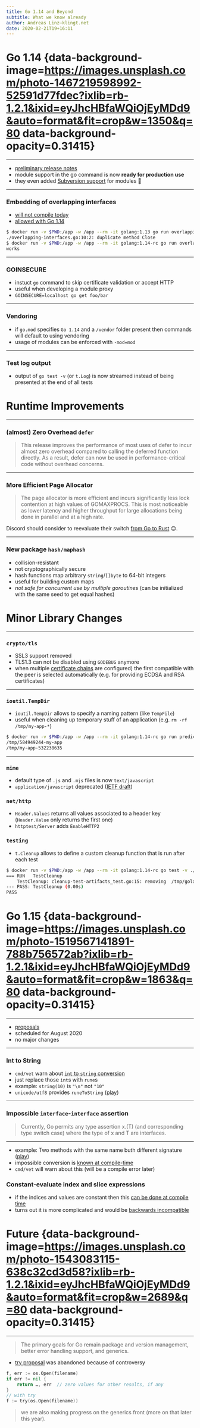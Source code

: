 ```yaml
---
title: Go 1.14 and Beyond
subtitle: What we know already
author: Andreas Linz—klingt.net
date: 2020-02-21T19+16:11
---
```


# Go 1.14 {data-background-image=https://images.unsplash.com/photo-1467219598992-52591d77fdec?ixlib=rb-1.2.1&ixid=eyJhcHBfaWQiOjEyMDd9&auto=format&fit=crop&w=1350&q=80 data-background-opacity=0.31415}

--- 

- [preliminary release notes][go114]
- module support in the go command is now **ready for production use**
- they even added [Subversion support][subversion support] for modules 🤣

---

### Embedding of overlapping interfaces 

- [will not compile today](https://play.golang.org/p/SIlnehVqmH-)
- [allowed with Go 1.14][proposalOverlappingInterfaces]

```sh
$ docker run -v $PWD:/app -w /app --rm -it golang:1.13 go run overlapping-interfaces.go
./overlapping-interfaces.go:10:2: duplicate method Close
$ docker run -v $PWD:/app -w /app --rm -it golang:1.14-rc go run overlapping-interfaces.go
works
```

---

### GOINSECURE

- instuct `go` command to skip certificate validation or accept HTTP
- useful when developing a module proxy
- `GOINSECURE=localhost go get foo/bar` 

---

### Vendoring

- if `go.mod` specifies `Go 1.14` and a `/vendor` folder present then commands will default to using vendoring
- usage of modules can be enforced with `-mod=mod`

---

### Test log output

- output of `go test -v` (or `t.Log`) is now streamed instead of being presented at the end of all tests

# Runtime Improvements

--- 

### (almost) Zero Overhead `defer`

> This release improves the performance of most uses of defer to incur almost zero overhead compared to calling the deferred function directly. As a result, defer can now be used in performance-critical code without overhead concerns. 

---

### More Efficient Page Allocator

> The page allocator is more efficient and incurs significantly less lock contention at high values of GOMAXPROCS. This is most noticeable as lower latency and higher throughput for large allocations being done in parallel and at a high rate. 

Discord should consider to reevaluate their switch [from Go to Rust][fromGoToRust] 😉.

---

### New package `hash/maphash`

- collision-resistant
- not cryptographically secure
- hash functions map arbitrary `string`/`[]byte` to 64-bit integers
- useful for building custom maps
- _not safe for concurrent use by multiple goroutines_ (can be initialized with the same seed to get equal hashes)

# Minor Library Changes

---

### `crypto/tls`

- SSL3 support removed
- TLS1.3 can not be disabled using `GODEBUG` anymore
- when multiple [certificate chains](https://tip.golang.org/pkg/crypto/tls/#Config.Certificates) are configured) the first compatible with the peer is selected automatically (e.g. for providing ECDSA and RSA certificates)

---

### `ioutil.TempDir`

- `ioutil.TempDir` allows to specify a naming pattern (like `TempFile`)
- useful when cleaning up temporary stuff of an application (e.g. `rm -rf /tmp/my-app-*`)

```sh
$ docker run -v $PWD:/app -w /app --rm -it golang:1.14-rc go run predictable-tempdir.go
/tmp/584949244-my-app
/tmp/my-app-532238635
```

---

### `mime`

- default type of `.js` and `.mjs` files is now `text/javascript`
- `application/javascript` deprecated ([IETF draft](https://datatracker.ietf.org/doc/draft-ietf-dispatch-javascript-mjs/))

### `net/http`

- `Header.Values` returns all values associated to a header key (`Header.Value` only returns the first one)
- `httptest/Server` adds `EnableHTTP2`

### `testing`

- `t.Cleanup` allows to define a custom cleanup function that is run after each test

```sh
$ docker run -v $PWD:/app -w /app --rm -it golang:1.14-rc go test -v ./cleanup-test-artifacts_test.go
=== RUN   TestCleanup
    TestCleanup: cleanup-test-artifacts_test.go:15: removing  /tmp/golang-leipzig-631932423
--- PASS: TestCleanup (0.00s)
PASS
```

# Go 1.15 {data-background-image=https://images.unsplash.com/photo-1519567141891-788b756572ab?ixlib=rb-1.2.1&ixid=eyJhcHBfaWQiOjEyMDd9&auto=format&fit=crop&w=1863&q=80 data-background-opacity=0.31415}

---

- [proposals][go115]
- scheduled for August 2020
- no major changes

---

### Int to String

- `cmd/vet` warn about [`int` to `string` conversion][issue32479]
- just replace those `int`s with `rune`s
- example: `string(10)` is `"\n"` not `"10"`
- `unicode/utf8` provides `runeToString` ([play](https://play.golang.org/p/ZnUF0Oc_dAG))

---

### Impossible `interface`-`interface` assertion

> Currently, Go permits any type assertion x.(T) (and corresponding type switch case) where the type of x and T are interfaces.

---

- example: Two methods with the same name buth different signature ([play](https://play.golang.org/p/ah551xs4So0))
- impossible conversion is [known at compile-time][issue4483]
- `cmd/vet` will warn about this (will be a compile error later)

### Constant-evaluate index and slice expressions

- if the indices and values are constant then this [can be done at compile time][issue28591]
- turns out it is more complicated and would be [backwards incompatible][issue28591comment]

# Future  {data-background-image=https://images.unsplash.com/photo-1543083115-638c32cd3d58?ixlib=rb-1.2.1&ixid=eyJhcHBfaWQiOjEyMDd9&auto=format&fit=crop&w=2689&q=80 data-background-opacity=0.31415}

---

> The primary goals for Go remain package and version management, better error handling support, and generics. 

- [try proposal](https://golang.org/issue/32437) was abandoned because of controversy

```go
f, err := os.Open(filename)
if err != nil {
	return …, err  // zero values for other results, if any
}
// with try
f := try(os.Open(filename))
```

> we are also making progress on the generics front (more on that later this year).

[go114]: https://tip.golang.org/doc/go1.14
[go115]: https://blog.golang.org/go1.15-proposals
[issue32479]: https://github.com/golang/go/issues/32479
[issue4483]: https://golang.org/issue/4483
[issue28591]: https://github.com/golang/go/issues/28591
[issue28591comment]: https://github.com/golang/go/issues/28591#issuecomment-579993684
[proposalOverlappingInterfaces]: https://github.com/golang/proposal/blob/master/design/6977-overlapping-interfaces.md
[subversion support]: https://go-review.googlesource.com/c/go/+/203497/
[fromGoToRust]: https://blog.discordapp.com/why-discord-is-switching-from-go-to-rust-a190bbca2b1f